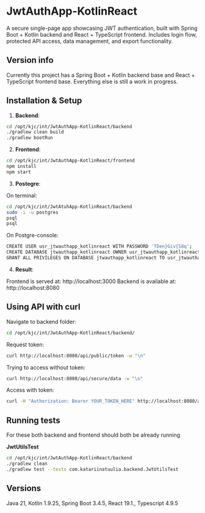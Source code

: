 # JwtAuthApp-KotlinReact
A secure single-page app showcasing JWT authentication, built with Spring Boot + Kotlin backend and React + TypeScript frontend. Includes login flow, protected API access, data management, and export functionality.

## Version info
Currently this project has a Spring Boot + Kotlin backend base and React + TypeScript frontend base. Everything else is still a work in progress.

## Installation & Setup

1. **Backend**:

```bash
cd /opt/kjc/int/JwtAuthApp-KotlinReact/backend
./gradlew clean build
./gradlew bootRun
```

2. **Frontend**:

```bash
cd /opt/kjc/int/JwtAuthApp-KotlinReact/frontend
npm install
npm start
```

3. **Postegre**:

On terminal:

```bash
cd /opt/kjc/int/JwtAtuhApp-KotlinReact/backend
sudo -i -u postgres
psql
psql
```

On Postgre-console:

```bash
CREATE USER usr_jtwauthapp_kotlinreact WITH PASSWORD 'TDen}Giv{S8q';
CREATE DATABASE jtwauthapp_kotlinreact OWNER usr_jtwauthapp_kotlinreact;
GRANT ALL PRIVILEGES ON DATABASE jtwauthapp_kotlinreact TO usr_jtwauthapp_kotlinreact;
```

4. **Result**:

Frontend is served at: http://localhost:3000
Backend is available at: http://localhost:8080

## Using API with curl

Navigate to backend folder:
```bash
cd /opt/kjc/int/JwtAuthApp-KotlinReact/backend/
```

Request token:
```bash
curl http://localhost:8080/api/public/token -w "\n"
```

Trying to access without token:
```bash
curl http://localhost:8080/api/secure/data -w "\n"
```

Access with token:
```bash
curl -H "Authorization: Bearer YOUR_TOKEN_HERE" http://localhost:8080/api/secure/data -w "\n"
```

## Running tests

For these both backend and frontend should both be already running

**JwtUtilsTest**

```bash
cd /opt/kjc/int/JwtAuthApp-KotlinReact/backend
./gradlew clean
./gradlew test --tests com.katariinatuulia.backend.JwtUtilsTest
```

## Versions

Java 21, Kotlin 1.9.25, Spring Boot 3.4.5, React 19.1., Typescript 4.9.5
